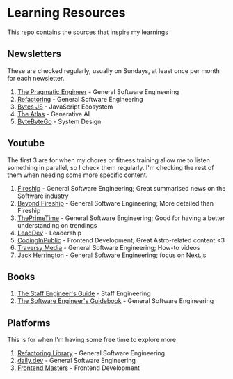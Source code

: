 # Learning Resources
This repo contains the sources that inspire my learnings

## Newsletters
These are checked regularly, usually on Sundays, at least once per month for each newsletter.

1. [The Pragmatic Engineer](https://newsletter.pragmaticengineer.com) - General Software Engineering
2. [Refactoring](https://refactoring.fm) - General Software Engineering
3. [Bytes JS](https://bytes.dev/archives) - JavaScript Ecosystem
4. [The Atlas](https://www.linkedin.com/newsletters/7075090904906149891/) - Generative AI
5. [ByteByteGo](https://blog.bytebytego.com) - System Design

## Youtube
The first 3 are for when my chores or fitness training allow me to listen something in parallel, so I check them regularly. I'm checking the rest of them when needing some more specific content.

1. [Fireship](https://www.youtube.com/@Fireship) - General Software Engineering; Great summarised news on the Software industry
2. [Beyond Fireship](https://www.youtube.com/@beyondfireship) - General Software Engineering; More detailed than Fireship
3. [ThePrimeTime](https://www.youtube.com/@ThePrimeTimeagen) - General Software Engineering; Good for having a better understanding on trendings
4. [LeadDev](https://www.youtube.com/@LeadDev) - Leadership
5. [CodingInPublic](https://www.youtube.com/@CodinginPublic) - Frontend Development; Great Astro-related content <3
6. [Traversy Media](https://www.youtube.com/@TraversyMedia/videos) - General Software Engineering; How-to videos
7. [Jack Herrington](https://www.youtube.com/@jherr) - General Software Engineering; focus on Next.js

## Books
1. [The Staff Engineer's Guide](https://www.oreilly.com/library/view/the-staff-engineers/9781098118723/) - Staff Engineering
2. [The Software Engineer's Guidebook](https://www.engguidebook.com) - General Software Engineering

## Platforms
This is for when I'm having some free time to explore more

1. [Refactoring Library](https://library.refactoring.club) - General Software Engineering
2. [daily.dev](https://daily.dev/) - General Software Engineering
3. [Frontend Masters](https://frontendmasters.com) - Frontend Development
